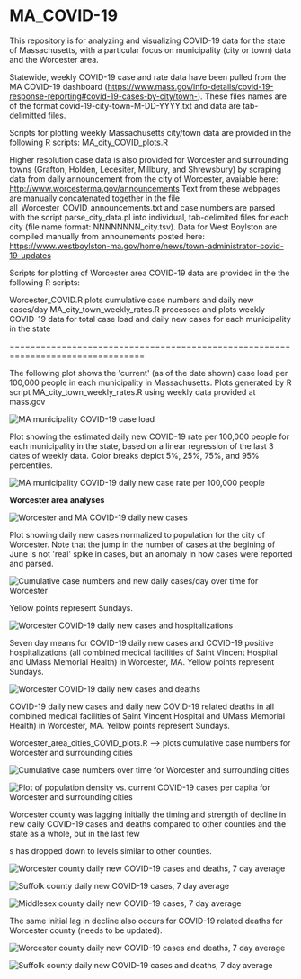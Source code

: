 # MA_COVID-19

This repository is for analyzing and visualizing COVID-19 data for the state of Massachusetts, with a particular focus on municipality (city or town) data and the Worcester area.

Statewide, weekly COVID-19 case and rate data have been pulled from the MA COVID-19 dashboard (https://www.mass.gov/info-details/covid-19-response-reporting#covid-19-cases-by-city/town-). These files names are of the format covid-19-city-town-M-DD-YYYY.txt and data are tab-delimitted files.

Scripts for plotting weekly Massachusetts city/town data are provided in the following R scripts:
MA_city_COVID_plots.R

Higher resolution case data is also provided for Worcester and surrounding towns (Grafton, Holden, Lecesiter, Millbury, and Shrewsbury) by scraping data from daily announcement from the city of Worcester, avaiable here: http://www.worcesterma.gov/announcements
Text from these webpages are manually concatenated together in the file all_Worcester_COVID_announcements.txt and case numbers are parsed with the script parse_city_data.pl into individual, tab-delimited files for each city (file name format: NNNNNNNN_city.tsv). Data for West Boylston are compiled manually from announements posted here: https://www.westboylston-ma.gov/home/news/town-administrator-covid-19-updates

Scripts for plotting of Worcester area COVID-19 data are provided in the the following R scripts:

Worcester_COVID.R  plots cumulative case numbers and daily new cases/day
MA_city_town_weekly_rates.R processes and plots weekly COVID-19 data for total case load and daily new cases for each municipality in the state

================================================================================

The following plot shows the 'current' (as of the date shown) case load per 100,000 people in each municipality in Massachusetts. Plots generated by R script MA_city_town_weekly_rates.R using weekly data provided at mass.gov

![MA municipality COVID-19 case load](https://github.com/nahlgren/MA_COVID-19/blob/master/MA_city-town_ratepercap_6_17_2020_reds.jpg)

Plot showing the estimated daily new COVID-19 rate per 100,000 people for each municipality in the state, based on a linear regression of the last 3 dates of weekly data. Color breaks depict 5%, 25%, 75%, and 95% percentiles.

![MA municipality COVID-19 daily new case rate per 100,000 people](https://github.com/nahlgren/MA_COVID-19/blob/master/MA_city-town_3weekregression_cases_per_day_percapita_6_17_2020.jpg)


<b>Worcester area analyses</b>



![Worcester and MA COVID-19 daily new cases](https://github.com/nahlgren/MA_COVID-19/blob/master/Worcester_MA_daily_new_cases.jpg)

Plot showing daily new cases normalized to population for the city of Worcester. Note that the jump in the number of cases at the begining of June is not 'real' spike in cases, but an anomaly in how cases were reported and parsed.


![Cumulative case numbers and new daily cases/day over time for Worcester](https://github.com/nahlgren/MA_COVID-19/blob/master/Worcester_COVID_v2.jpg)

Yellow points represent Sundays.


![Worcester COVID-19 daily new cases and hospitalizations](https://github.com/nahlgren/MA_COVID-19/blob/master/Worcester_COVID_7daymean_cases_hospitalizations.jpg)

Seven day means for COVID-19 daily new cases and COVID-19 positive hospitalizations (all combined medical facilities of Saint Vincent Hospital and UMass Memorial Health) in Worcester, MA. Yellow points represent Sundays.

  
![Worcester COVID-19 daily new cases and deaths](https://github.com/nahlgren/MA_COVID-19/blob/master/Worcester_COVID_cases_deaths.jpg)

COVID-19 daily new cases and daily new COVID-19 related deaths in all combined medical facilities of Saint Vincent Hospital and UMass Memorial Health) in Worcester, MA. Yellow points represent Sundays.


Worcester_area_cities_COVID_plots.R --> plots cumulative case numbers for Worcester and surrounding cities


![Cumulative case numbers over time for Worcester and surrounding cities](https://github.com/nahlgren/MA_COVID-19/blob/master/Worcester_cities_cases.jpg)

![Plot of population density vs. current COVID-19 cases per capita for Worcester and surrounding cities](https://github.com/nahlgren/MA_COVID-19/blob/master/Worcester_cities_dens_cases.jpg)

Worcester county was lagging initially the timing and strength of decline in new daily COVID-19 cases and deaths compared to other counties and the state as a whole, but in the last few 

s has dropped down to levels similar to other counties.

![Worcester county daily new COVID-19 cases and deaths, 7 day average](https://github.com/nahlgren/MA_COVID-19/blob/master/County_plots/Worcester_county_vs_MA_popnorm.jpg)

![Suffolk county daily new COVID-19 cases, 7 day average](https://github.com/nahlgren/MA_COVID-19/blob/master/County_plots/Suffolk_county_vs_MA_popnorm.jpg)

![Middlesex county daily new COVID-19 cases, 7 day average](https://github.com/nahlgren/MA_COVID-19/blob/master/County_plots/Middlesex_county_vs_MA_popnorm.jpg)


The same initial lag in decline also occurs for COVID-19 related deaths for Worcester county (needs to be updated).

![Worcester county daily new COVID-19 cases and deaths, 7 day average](https://github.com/nahlgren/MA_COVID-19/blob/master/County_plots/Worcester_county_vs_MA_deaths.jpg)

![Suffolk county daily new COVID-19 cases and deaths, 7 day average](https://github.com/nahlgren/MA_COVID-19/blob/master/County_plots/Suffolk_county_vs_MA_deaths.jpg)



